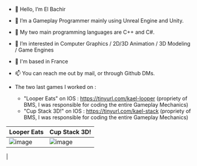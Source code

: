 - 👋 Hello, I’m El Bachir
- 🌱 I’m a Gameplay Programmer mainly using Unreal Engine and Unity.
- 🎏 My two main programming languages are C++ and C#.
- 👀 I’m interested in Computer Graphics / 2D/3D Animation / 3D Modeling / Game Engines
- :round_pushpin:  I'm based in France
- 📫 You can reach me out by mail, or through Github DMs.

- The two last games I worked on :
  *  "Looper Eats" on IOS : https://tinyurl.com/kael-looper (propriety of BMS, I was responsible for coding the entire Gameplay Mechanics)
  *  "Cup Stack 3D!" on IOS : https://tinyurl.com/kael-stack  (propriety of BMS, I was responsible for coding the entire Gameplay Mechanics)
   
| Looper Eats                         | Cup Stack 3D!                       |
| ----------------------------------- | ----------------------------------- |
|![image](https://github.com/kaelyavel/kaelyavel/assets/57868366/a9cbb7e5-2ce3-4f4a-b28a-5e65c59b7e9c)|![image](https://github.com/kaelyavel/kaelyavel/assets/57868366/fe926da5-b2f6-4321-b5cc-ce9302f540dd)
|


<!---
kaelyavel/kaelyavel is a ✨ special ✨ repository because its `README.md` (this file) appears on your GitHub profile.
You can click the Preview link to take a look at your changes.
--->
